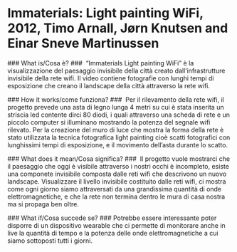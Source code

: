 # Immaterials: Light painting WiFi, 2012, Timo Arnall, Jørn Knutsen and Einar Sneve Martinussen #

### What is/Cosa è? ### 
“Immaterials Light painting WiFi” è la visualizzazione del paesaggio invisibile della città creato  dall’infrastrutture invisibile della rete wifi.
Il video contiene fotografie con lunghi tempi di esposizione che creano il landscape della città attraverso la rete wifi.

### How it works/come funziona? ### 
Per il rilevamento della rete wifi, il progetto prevede una asta di legno lunga 4 metri su cui è stata inserita un striscia led contente dirci 80 diodi, i quali attraverso una scheda di rete e un piccolo computer si illuminano mostrando la potenza del segnale wifi rilevato.
Per la creazione del muro di luce che mostra la forma della rete è stato utilizzata la tecnica fotografica light painting cioè scatti fotografici con lunghissimi tempi di esposizione, e il movimento dell’asta durante lo scatto.

### What does it mean/Cosa significa? ### 
Il progetto vuole mostrarci che il paesaggio che oggi è visibile attraverso i nostri occhi è incompleto, esiste una componete invisibile composta dalle reti wifi che descrivono un nuovo landscape.
Visualizzare il livello invisibile costituito dalle reti wifi, ci mostra come ogni giorno siamo attraversati da una grandissima quantità di onde elettromagnetiche, e che la rete non termina dentro le mura di casa nostra ma si propaga ben oltre.

### What if/Cosa succede se? ###
Potrebbe essere interessante poter disporre di un dispositivo wearable che ci permette di monitorare anche in live la quantità di tempo e la potenza delle onde elettromagnetiche a cui siamo sottoposti tutti i giorni.
